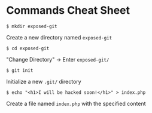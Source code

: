 # Commands Cheat Sheet

```$ mkdir exposed-git```

Create a new directory named ```exposed-git```

```$ cd exposed-git```

"Change Directory" -> Enter ```exposed-git/```

```$ git init```

Initialize a new ```.git/``` directory

```$ echo "<h1>I will be hacked soon!</h1>" > index.php```

Create a file named ```index.php``` with the specified content






